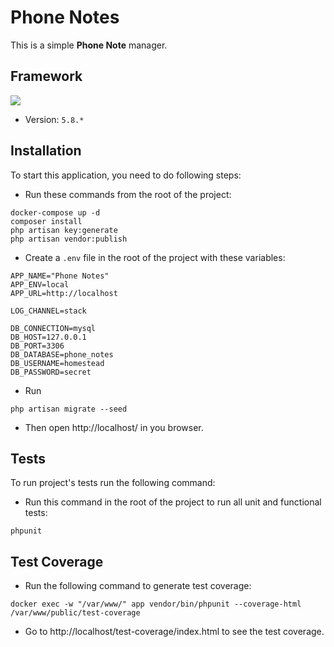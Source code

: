 # Phone Notes
This is a simple **Phone Note** manager.

## Framework
<p><img src="https://laravel.com/assets/img/components/logo-laravel.svg"></p>

- Version: `5.8.*`

## Installation

To start this application, you need to do following steps:

- Run these commands from the root of the project:
```
docker-compose up -d
composer install
php artisan key:generate
php artisan vendor:publish
```

- Create a `.env` file in the root of the project with these variables: 
```
APP_NAME="Phone Notes"
APP_ENV=local
APP_URL=http://localhost

LOG_CHANNEL=stack

DB_CONNECTION=mysql
DB_HOST=127.0.0.1
DB_PORT=3306
DB_DATABASE=phone_notes
DB_USERNAME=homestead
DB_PASSWORD=secret
```

- Run 

```
php artisan migrate --seed
```

- Then open http://localhost/ in you browser.

## Tests

To run project's tests run the following command:

- Run this command in the root of the project to run all unit and functional tests:
```
phpunit
```

## Test Coverage

- Run the following command to generate test coverage:

```
docker exec -w "/var/www/" app vendor/bin/phpunit --coverage-html /var/www/public/test-coverage
```

- Go to http://localhost/test-coverage/index.html to see the test coverage.
